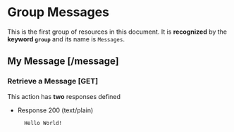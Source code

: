 # Group Messages
This is the first group of resources in this document. It is **recognized** by
the **keyword `group`** and its name is `Messages`.

## My Message [/message]

### Retrieve a Message [GET]
This action has **two** responses defined

+ Response 200 (text/plain)

        Hello World!

